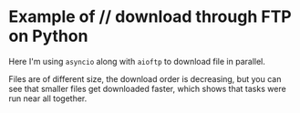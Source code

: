 # Example of // download through FTP on Python

Here I'm using `asyncio` along with `aioftp` to download file in parallel.

Files are of different size, the download order is decreasing, but you can see that smaller files get downloaded faster, which shows that tasks were run near all together.

